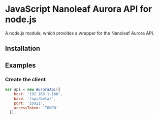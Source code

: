 # JavaScript Nanoleaf Aurora API for node.js #

A node.js module, which provides a wrapper for the Nanoleaf Aurora API.

## Installation ##

## Examples ##

### Create the client ###

```javascript
var api = new AuroraApi({
    host: '192.168.1.160',
    base: '/api/beta/',
    port: '16021',
    accessToken: 'TOKEN'
  });

```